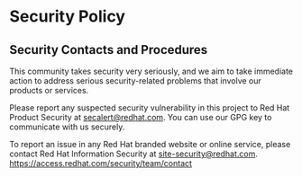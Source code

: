 # Security Policy

## Security Contacts and Procedures

This community takes security very seriously, and we aim to take immediate action to address serious security-related problems that involve our products or services.

Please report any suspected security vulnerability in this project to Red Hat Product Security at secalert@redhat.com. You can use our GPG key to communicate with us securely.

To report an issue in any Red Hat branded website or online service, please contact Red Hat Information Security at site-security@redhat.com.
https://access.redhat.com/security/team/contact
